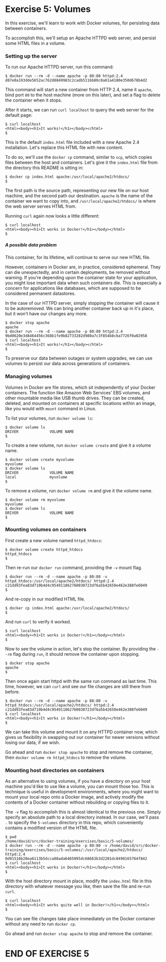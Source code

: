 # Exercise 5: Volumes

In this exercise, we'll learn to work with Docker volumes, for persisting data between containers.

To accomplish this, we'll setup an Apache HTTPD web server, and persist some HTML files in a volume.

### Setting up the server

To run our Apache HTTPD server, run this command:

```
$ docker run --rm -d --name apache -p 80:80 httpd:2.4
d87e0a193dde5652ac762d8849983c2cadb5116b80c8a61a4180e350d678b4d2
```

This command will start a new container from HTTP 2.4, name it `apache`, bind port `80` to the host machine (more on this later), and set a flag to delete the container when it stops.

After it starts, we can run `curl localhost` to query the web server for the default page:

```
$ curl localhost
<html><body><h1>It works!</h1></body></html>
$
```

This is the default `index.html` file included with a new Apache 2.4 installation. Let's replace this HTML file with new content.

To do so, we'll use the `docker cp` command, similar to `scp`, which copies files between the host and containers. Let's give it the `index.html` file from the directory this README is sitting in:

```
$ docker cp index.html apache:/usr/local/apache2/htdocs/
$
```

The first path is the source path, representing our new file on our host machine, and the second path our destination. `apache` is the name of the container we want to copy into, and `/usr/local/apache2/htdocs/` is where the web server serves HTML from.

Running `curl` again now looks a little different:

```
$ curl localhost
<html><body><h1>It works in Docker!</h1></body></html>
$
```

##### A possible data problem

This container, for its lifetime, will continue to serve our new HTML file.

However, containers in Docker are, in practice, considered ephemeral. They can die unexpectedly, and in certain deployments, be removed without warning. If you're depending upon the container state for your application, you might lose important data when such containers die. This is especially a concern for applications like databases, which are supposed to be considered permanent datastores.

In the case of our HTTPD server, simply stopping the container will cause it to be autoremoved. We can bring another container back up in it's place, but it won't have our changes any more.

```
$ docker stop apache
apache
$ docker run --rm -d --name apache -p 80:80 httpd:2.4
9bd0620e3d8464456c368b1fe9b82733282d980a7c3f854b8cba7726f0a02958
$ curl localhost
<html><body><h1>It works!</h1></body></html>
$
```

To preserve our data between outages or system upgrades, we can use volumes to persist our data across generations of containers.

### Managing volumes

Volumes in Docker are file stores, which sit independently of your Docker containers. The function like Amazon Web Services' EBS volumes, and other mountable media like USB thumb drives. They can be created, deleted, and mounted on containers at specific locations within an image, like you would with `mount` command in Linux.

To list your volumes, run `docker volume ls`:

```
$ docker volume ls
DRIVER              VOLUME NAME
$
```
To create a new volume, run `docker volume create` and give it a volume name.

```
$ docker volume create myvolume
myvolume
$ docker volume ls
DRIVER              VOLUME NAME
local               myvolume
$
```

To remove a volume, run `docker volume rm` and give it the volume name.

```
$ docker volume rm myvolume
myvolume
$ docker volume ls
DRIVER              VOLUME NAME
$
```

### Mounting volumes on containers

First create a new volume named `httpd_htdocs`:

```
$ docker volume create httpd_htdocs
httpd_htdocs
$
```

Then re-run our `docker run` command, providing the `-v` mount flag.

```
$ docker run --rm -d --name apache -p 80:80 -v httpd_htdocs:/usr/local/apache2/htdocs/ httpd:2.4
c21dd93fea83d710b4d4c954911862760030723df6a5b42650e462e388fe6049
$
```

And re-copy in our modified HTML file.

```
$ docker cp index.html apache:/usr/local/apache2/htdocs/
$
```

And run `curl` to verify it worked.

```
$ curl localhost
<html><body><h1>It works in Docker!</h1></body></html>
$
```

Now to see the volume in action, let's stop the container. By providing the `--rm` flag during `run`, it should remove the container upon stopping.

```
$ docker stop apache
apache
$
```

Then once again start httpd with the same run command as last time. This time, however, we can `curl` and see our file changes are still there from before.

```
$ docker run --rm -d --name apache -p 80:80 -v httpd_htdocs:/usr/local/apache2/htdocs/ httpd:2.4
c21dd93fea83d710b4d4c954911862760030723df6a5b42650e462e388fe6049
$ curl localhost
<html><body><h1>It works in Docker!</h1></body></html>
$
```

We can take this volume and mount it on any HTTPD container now, which gives us flexibility in swapping out our container for newer versions without losing our data, if we wish.

Go ahead and run `docker stop apache` to stop and remove the container, then `docker volume rm httpd_htdocs` to remove the volume.

### Mounting host directories on containers

As an alternative to using volumes, if you have a directory on your host machine you'd like to use like a volume, you can mount those too. This is technique is useful in development environments, where you might want to mount your local repo onto a Docker image, and actively modify the contents of a Docker container without rebuilding or copying files to it.

The `-v` flag to accomplish this is almost identical to the previous one. Simply specify an absolute path to a local directory instead. In our case, we'll pass `.` to specify the `5-volumes` directory in this repo, which conveniently contains a modified version of the HTML file.

```
$ pwd
/home/david/src/docker-training/exercises/basic/5-volumes/
$ docker run --rm -d --name apache -p 80:80 -v /home/david/src/docker-training/exercises/basic/5-volumes/:/usr/local/apache2/htdocs/ httpd:2.4
0d91516b20ea6113b5dcca08ada6465095dc68663b3d2201dc0490165764f842
$ curl localhost
<html><body><h1>It works in Docker!</h1></body></html>
$
```

With the host directory mount in place, modify the `index.html` file in this directory with whatever message you like, then save the file and re-run `curl`.

```
$ curl localhost
<html><body><h1>It works quite well in Docker!</h1></body></html>
$
```

You can see file changes take place immediately on the Docker container without any need to run `docker cp`.

Go ahead and run `docker stop apache` to stop and remove the container.

# END OF EXERCISE 5